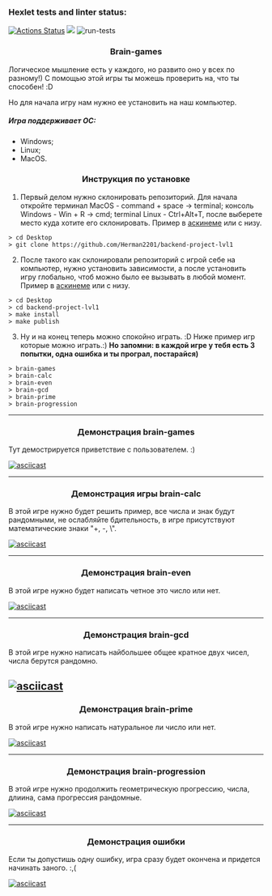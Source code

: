 ### Hexlet tests and linter status:

[![Actions Status](https://github.com/Herman2201/backend-project-lvl1/workflows/hexlet-check/badge.svg)](https://github.com/Herman2201/backend-project-lvl1/actions) <a href="https://codeclimate.com/github/Herman2201/backend-project-lvl1/maintainability"><img src="https://api.codeclimate.com/v1/badges/9304fa62804d89727877/maintainability" /></a> ![run-tests](https://github.com/afiskon/go-rest-service-example/workflows/run-tests/badge.svg)

### <center>Brain-games</center>

Логическое мышление есть у каждого, но развито оно у всех по разному!)
С помощью этой игры ты можешь проверить на, что ты способен! :D

Но для начала игру нам нужно ее установить на наш компьютер.

##### Игра поддерживает OС:

- Windows;
- Linux;
- MacOS.

### <center>Инструкция по установке</center>

1. Первый делом нужно склонировать репозиторий.
   Для начала откройте терминал MacOS - command + space -> terminal; консоль Windows - Win + R -> cmd; terminal Linux - Ctrl+Alt+T, после выберете место куда хотите его склонировать. Пример в [аскинеме](https://asciinema.org/a/tPV8kRUiAR0QIKDqh8NSeSy4p) или с низу.

```
> cd Desktop
> git clone https://github.com/Herman2201/backend-project-lvl1
```

2. После такого как склонировали репозиторий с игрой себе на компьютер, нужно установить зависимости, а после установить игру глобально, чтоб можно было ее вызывать в любой момент. Пример в [аскинеме](https://asciinema.org/a/ttve5NxygFXvABe8Vwew1eBMG) или с низу.

```
> cd Desktop
> cd backend-project-lvl1
> make install
> make publish
```

3. Ну и на конец теперь можно спокойно играть. :D Ниже пример игр которые можно играть.:) **Но запомни: в каждой игре у тебя есть 3 попытки, одна ошибка и ты програл, постарайся)**

```
> brain-games
> brain-calc
> brain-even
> brain-gcd
> brain-prime
> brain-progression
```

---

### <center>Демонстрация brain-games</center>

Тут демострируется приветствие с пользователем. :)

[![asciicast](https://asciinema.org/a/6iIFfNpgB6P9m1WMQt4CX69gS.svg)](https://asciinema.org/a/6iIFfNpgB6P9m1WMQt4CX69gS)

---

### <center>Демонстрация игры brain-calc</center>

В этой игре нужно будет решить пример, все числа и знак будут рандомными, не ослабляйте бдительность, в игре присутствуют математические знаки "+, -, \\".

[![asciicast](https://asciinema.org/a/I7dlL1Sfb5zFN1IrQLtl5Thbm.svg)](https://asciinema.org/a/I7dlL1Sfb5zFN1IrQLtl5Thbm)

---

### <center>Демонстрация brain-even</center>

В этой игре нужно будет написать четное это число или нет.

[![asciicast](https://asciinema.org/a/ijVtU99TdDhzCTm3afkFlO3VV.svg)](https://asciinema.org/a/ijVtU99TdDhzCTm3afkFlO3VV)

---

### <center>Демонстрация brain-gcd</center>

В этой игре нужно написать найбольшее общее кратное двух чисел, числа берутся рандомно.

[![asciicast](https://asciinema.org/a/DsseFgOO6tplIkhbjsd0Gg0z5.svg)](https://asciinema.org/a/DsseFgOO6tplIkhbjsd0Gg0z5)
---

### <center>Демонстрация brain-prime</center>

В этой игре нужно написать натуральное ли число или нет.

[![asciicast](https://asciinema.org/a/4M55YVNtAMTLH9HE2xVGdM14n.svg)](https://asciinema.org/a/4M55YVNtAMTLH9HE2xVGdM14n)

---

### <center>Демонстрация brain-progression</center>

В этой игре нужно продолжить геометрическую прогрессию, числа, длиина, сама прогрессия рандомные.

[![asciicast](https://asciinema.org/a/hGNagvEOikqdUKSF54Nrkuv9Z.svg)](https://asciinema.org/a/hGNagvEOikqdUKSF54Nrkuv9Z)

---

### <center>Демонстрация ошибки</center>

Если ты допустишь одну ошибку, игра сразу будет окончена и придется начинать заного. :,(

[![asciicast](https://asciinema.org/a/NrjNAKEXnptibKOIQu4BItpxd.svg)](https://asciinema.org/a/NrjNAKEXnptibKOIQu4BItpxd)
